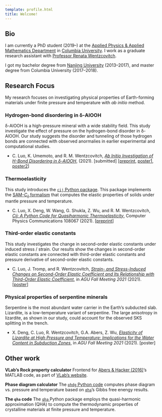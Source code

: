 ```yaml
---
template: profile.html
title: Welcome!
---
```


## Bio

I am currently a PhD student (2019–) at the [Applied Physics & Applied Mathematics Department](https://www.apam.columbia.edu/) in [Columbia University](https://www.columbia.edu/). I work as a graduate research assistant with [Professor Renata Wentzcovitch](https://www.apam.columbia.edu/faculty/renata-wentzcovitch).

I got my bachelor degree from [Nanjing University](http://www.nju.edu.cn/) (2013–2017), and master degree from Columbia University (2017–2018).

## Research Focus

My research focuses on investigating physical properties of Earth-forming materials under finite pressure and temperature with *ab initio* method.

###  Hydrogen-bond disordering in δ-AlOOH

δ-AlOOH is a high-pressure mineral with a wide stability field. This study investigate the effect of pressure on the hydrogen-bond disorder in δ-AlOOH. Our study suggests the disorder and tunneling of those hydrogen bonds are connected with observed anormalies in earlier experimental and computational studies.

- C. Luo, K. Umemoto, and R. M. Wentzcovitch, [*Ab Initio Investigation of H-Bond Disordering in δ-AlOOH*](https://arxiv.org/abs/2112.11369), (2021). [submitted] [[preprint](https://arxiv.org/abs/2112.11369), [poster1](files/agu19-alooh.pdf), [poster2](files/esw21-alooh.pdf)]

### Thermoelasticity

This study introduces the [`cij`  Python package](https://github.com/MineralsCloud/cij). This package implements the [SAM-*C<sub>ij</sub>* formalism](https://doi.org/10.1103/PhysRevB.83.184115) that computes the elastic properties of solids under mantle pressure and temperature.

- C. Luo, X. Deng, W. Wang, G. Shukla, Z. Wu, and R. M. Wentzcovitch, [*Cij: A Python Code for Quasiharmonic Thermoelasticity*](https://doi.org/10.1016/j.cpc.2021.108067), Computer Physics Communications 108067 (2021). [[preprint](https://arxiv.org/abs/2101.12596)]

### Third-order elastic constants

This study investigates the change in second-order elastic constants under induced stress / strain. Our results show the changes in second-order elastic constants are connected with third-order elastic constants and pressure derivative of second-order elastic constants.

- C. Luo, J. Tromp, and R. Wentzcovitch, [*Strain- and Stress-Induced Changes on Second-Order Elastic Coefficient and Its Relationship with Third-Order Elastic Coefficient*](https://agu.confex.com/agu/fm21/meetingapp.cgi/Paper/898808), in *AGU Fall Meeting 2021* (2021). [[poster](files/agu21-toec.pdf)]

### Physical properties of serpentine minerals

Serpentine is the most abundant water carrier in the Earth’s subducted slab. Lizardite, is a low-temperature variant of serpentine. The large anisotropy in lizardite, as shown in our study, could account for the observed SKS splitting in the trench.

- X. Deng, C. Luo, R. Wentzcovitch, G.A. Abers, Z. Wu, [*Elasticity of Lizardite at High Pressure and Temperature: Implications for the Water Content in Subduction Zones*](https://agu.confex.com/agu/fm21/meetingapp.cgi/Paper/934164), in *AGU Fall Meeting 2021* (2021). [poster]

## Other work

<b class="header">VLab’s Rock property calculator</b> Frontend for [Abers & Hacker (2016)]( https://doi.org/10.1002/2015GC006171)’s MATLAB code, as part of [VLab’s website](http://www.mineralscloud.com/gridsphere/jsp/abershacker/index.jsp).

<b class="header">Phase diagram calculator</b> The [`phdg` Python code](https://github.com/MineralsCloud/phdg) computes phase diagram vs. pressure and temperature based on [`qha`](https://github.com/MineralsCloud/qha)’s Gibbs free enengy results.

<b class="header">The `qha` code</b> The [`qha` ](https://github.com/MineralsCloud/qha) Python package employs the quasi-harmonic approximation (QHA) to compute the thermodynamic properties of crystalline materials at finite pressure and temperature.

